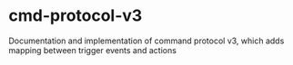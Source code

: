 # cmd-protocol-v3
Documentation and implementation of command protocol v3, which adds mapping between trigger events and actions
